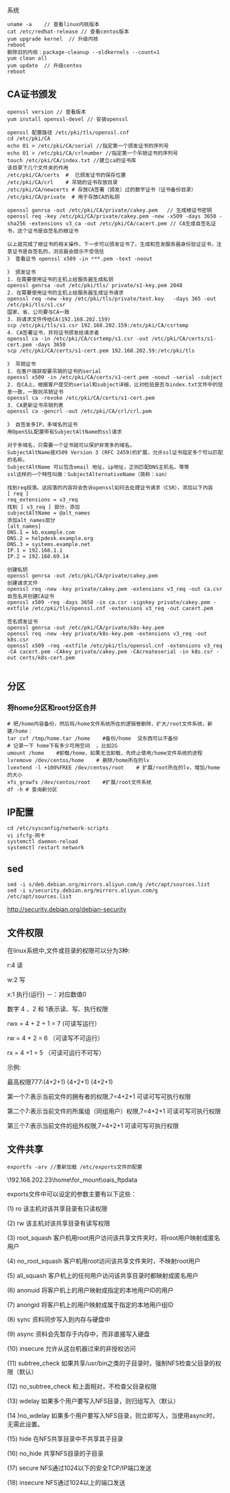 系统

```shell
uname -a	// 查看linux内核版本
cat /etc/redhat-release	// 查看centos版本
yum upgrade kernel	// 升级内核
reboot 
删除旧的内核：package-cleanup --oldkernels --count=1
yum clean all
yum update	// 升级centos
reboot
```

## CA证书颁发

```shell
openssl version // 查看版本
yum install openssl-devel // 安装openssl

openssl 配置路径 /etc/pki/tls/openssl.cnf
cd /etc/pki/CA
echo 01 > /etc/pki/CA/serial //指定第一个颁发证书的序列号
echo 01 > /etc/pki/CA/crlnumber //指定第一个吊销证书的序列号
touch /etc/pki/CA/index.txt //建立ca的证书库
该目录下几个文件夹的作用
/etc/pki/CA/certs  #  已颁发证书的保存位置
/etc/pki/CA/crl    # 吊销的证书存放目录
/etc/pki/CA/newcerts # 存放CA签署（颁发）过的数字证书（证书备份目录）
/etc/pki/CA/private  # 用于存放CA的私钥

openssl genrsa -out /etc/pki/CA/private/cakey.pem	// 生成根证书密钥
openssl req -key /etc/pki/CA/private/cakey.pem -new -x509 -days 3650 -sha256 -extensions v3_ca -out /etc/pki/CA/cacert.pem // CA生成自签名证书，这个证书是自签名的根证书

以上就完成了根证书的相关操作，下一步可以颁发证书了。生成和签发服务器身份验证证书，注意证书是自签名的，浏览器会提示不受信任
》 查看证书 openssl x509 -in ***.pem -text -noout

》 颁发证书
1. 在需要使用证书的主机上给服务器生成私钥
openssl genrsa -out /etc/pki/tls/ private/s1-key.pem 2048
2. 在需要使用证书的主机上给服务器生成证书请求
openssl req -new -key /etc/pki/tls/private/test.key   -days 365 -out /etc/pki/tls/s1.csr
国家、省、公司要与CA一致
3. 将请求文件传给CA(192.168.202.159)
scp /etc/pki/tls/s1.csr 192.168.202.159:/etc/pki/CA/csrtemp
4. CA签署证书，并将证书颁发给请求者
openssl ca -in /etc/pki/CA/csrtemp/s1.csr -out /etc/pki/CA/certs/s1-cert.pem -days 3650
scp /etc/pki/CA/certs/s1-cert.pem 192.168.202.59:/etc/pki/tls

》 吊销证书
1. 在客户端获取要吊销的证书的serial
openssl x509 -in /etc/pki/CA/certs/s1-cert.pem -noout -serial -subject
2. 在CA上，根据客户提交的serial和subject详细，比对检验是否与index.txt文件中的信息一致，一致则吊销证书
openssl ca -revoke /etc/pki/CA/certs/s1-cert.pem
3. CA更新证书吊销列表
openssl ca -gencrl -out /etc/pki/CA/crl/crl.pem

》 自签发多IP，多域名的证书
用OpenSSL配置带有SubjectAltName的ssl请求

对于多域名，只需要一个证书就可以保护非常多的域名。
SubjectAltName是X509 Version 3 (RFC 2459)的扩展，允许ssl证书指定多个可以匹配的名称。
SubjectAltName 可以包含email 地址，ip地址，正则匹配DNS主机名，等等
ssl这样的一个特性叫做：SubjectAlternativeName（简称：san）

找到req段落。这段落的内容将会告诉openssl如何去处理证书请求（CSR），添加以下内容
[ req ]
req_extensions = v3_req
找到 [ v3_req ] 部分，添加 
subjectAltName = @alt_names
添加alt_names部分
[alt_names]
DNS.1 = kb.example.com
DNS.2 = helpdesk.example.org
DNS.3 = systems.example.net
IP.1 = 192.168.1.1
IP.2 = 192.168.69.14

创建私钥 
openssl genrsa -out /etc/pki/CA/private/cakey.pem
创建请求文件
openssl req -new -key private/cakey.pem -extensions v3_req -out ca.csr
自签名并创建CA证书
openssl x509 -req -days 3650 -in ca.csr -signkey private/cakey.pem -extfile /etc/pki/tls/openssl.cnf -extensions v3_req -out cacert.pem

签名颁发证书
openssl genrsa -out /etc/pki/CA/private/k8s-key.pem
openssl req -new -key private/k8s-key.pem -extensions v3_req -out k8s.csr
openssl x509 -req -extfile /etc/pki/tls/openssl.cnf -extensions v3_req -CA cacert.pem -CAkey private/cakey.pem -CAcreateserial -in k8s.csr -out certs/k8s-cert.pem


```

## 分区

### 将home分区和root分区合并

```shell
# 把/home内容备份，然后将/home文件系统所在的逻辑卷删除，扩大/root文件系统，新建/home：
tar cvf /tmp/home.tar /home    #备份/home  没东西可以不备份
# 记录一下 home下有多少可用空间  ，比如2G
umount /home    #卸载/home，如果无法卸载，先终止使用/home文件系统的进程
lvremove /dev/centos/home    # 删除/home所在的lv
lvextend -l +100%FREE /dev/centos/root    # 扩展/root所在的lv，增加/home的大小
xfs_growfs /dev/centos/root    #扩展/root文件系统
df -h # 查询新分区
```

## IP配置

```
cd /etc/sysconfig/network-scripts
vi ifcfg-网卡
systemctl daemon-reload
systemctl restart network
```

## sed

```shell
sed -i s/deb.debian.org/mirrors.aliyun.com/g /etc/apt/sources.list
sed -i s/security.debian.org/mirrors.aliyun.com/g /etc/apt/sources.list
```

http://security.debian.org/debian-security


## 文件权限

在linux系统中,文件或目录的权限可以分为3种:

r:4 读

w:2 写

x:1  执行(运行)
－：对应数值0

数字 4 、2 和 1表示读、写、执行权限

rwx = 4 + 2 + 1 = 7 (可读写运行）

rw = 4 + 2 = 6 （可读写不可运行）

rx = 4 +1 = 5 （可读可运行不可写）

示例:

最高权限777:(4+2+1) (4+2+1)  (4+2+1)

第一个7:表示当前文件的拥有者的权限,7=4+2+1 可读可写可执行权限

第二个7:表示当前文件的所属组（同组用户）权限,7=4+2+1 可读可写可执行权限

第三个7:表示当前文件的组外权限,7=4+2+1 可读可写可执行权限



## 文件共享

```
exportfs -arv //重新加载 /etc/exports文件的配置
```
\\192.168.202.23\home\for_mount\oais_ftpdata

exports文件中可以设定的参数主要有以下这些：

(1) ro 该主机对该共享目录有只读权限

(2) rw 该主机对该共享目录有读写权限

(3) root_squash 客户机用root用户访问该共享文件夹时，将root用户映射成匿名用户

(4) no_root_squash 客户机用root访问该共享文件夹时，不映射root用户

(5) all_squash 客户机上的任何用户访问该共享目录时都映射成匿名用户

(6) anonuid 将客户机上的用户映射成指定的本地用户ID的用户

(7) anongid 将客户机上的用户映射成属于指定的本地用户组ID

(8) sync 资料同步写入到内存与硬盘中

(9) async 资料会先暂存于内存中，而非直接写入硬盘

(10) insecure 允许从这台机器过来的非授权访问　

(11) subtree_check 如果共享/usr/bin之类的子目录时，强制NFS检查父目录的权限（默认）

(12) no_subtree_check 和上面相对，不检查父目录权限

(13) wdelay 如果多个用户要写入NFS目录，则归组写入（默认）

(14 )no_wdelay 如果多个用户要写入NFS目录，则立即写入，当使用async时，无需此设置。

(15) hide 在NFS共享目录中不共享其子目录

(16) no_hide 共享NFS目录的子目录

(17) secure NFS通过1024以下的安全TCP/IP端口发送

(18) insecure NFS通过1024以上的端口发送